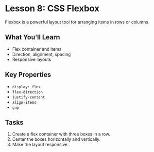 # Lesson 8: CSS Flexbox

Flexbox is a powerful layout tool for arranging items in rows or columns.

## What You'll Learn
- Flex container and items
- Direction, alignment, spacing
- Responsive layouts

## Key Properties
- `display: flex`
- `flex-direction`
- `justify-content`
- `align-items`
- `gap`

## Tasks
1. Create a flex container with three boxes in a row.
2. Center the boxes horizontally and vertically.
3. Make the layout responsive.
